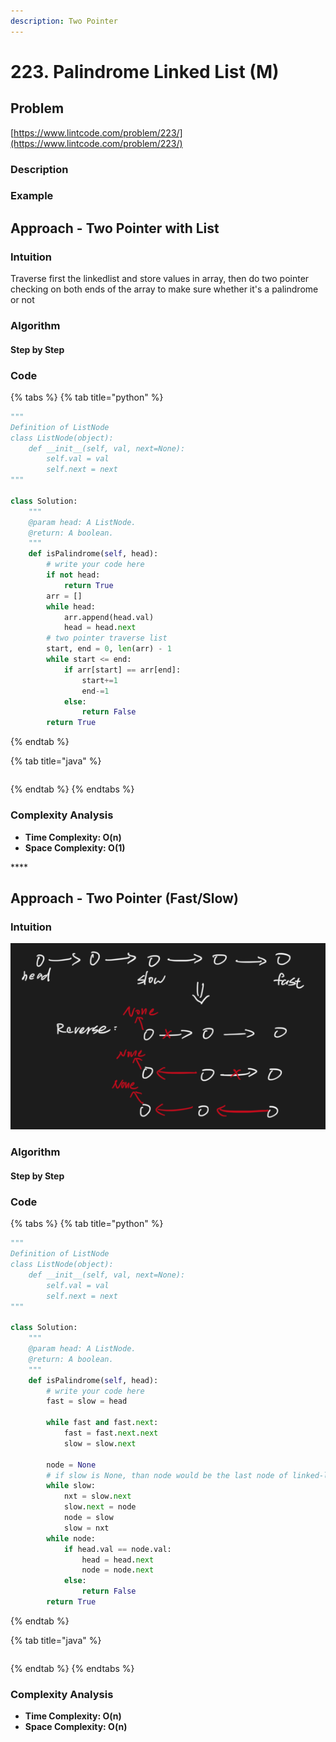 ```yaml
---
description: Two Pointer
---
```


# 223. Palindrome Linked List \(M\)

## Problem

[https://www.lintcode.com/problem/223/](https://www.lintcode.com/problem/223/)

### Description

### Example

## Approach - Two Pointer with List

### Intuition

Traverse first the linkedlist and store values in array, then do two pointer checking on both ends of the array to make sure whether it's a palindrome or not

### Algorithm

#### Step by Step

### Code

{% tabs %}
{% tab title="python" %}
```python
"""
Definition of ListNode
class ListNode(object):
    def __init__(self, val, next=None):
        self.val = val
        self.next = next
"""

class Solution:
    """
    @param head: A ListNode.
    @return: A boolean.
    """
    def isPalindrome(self, head):
        # write your code here
        if not head:
            return True
        arr = []
        while head:
            arr.append(head.val)
            head = head.next
        # two pointer traverse list
        start, end = 0, len(arr) - 1
        while start <= end:
            if arr[start] == arr[end]:
                start+=1
                end-=1
            else:
                return False
        return True

```
{% endtab %}

{% tab title="java" %}
```

```
{% endtab %}
{% endtabs %}

### Complexity Analysis

* **Time Complexity: O\(n\)**
* **Space Complexity: O\(1\)**

\*\*\*\*

## Approach - Two Pointer \(Fast/Slow\) 

### Intuition

![](../../.gitbook/assets/screen-shot-2021-04-11-at-9.49.24-am.png)

### Algorithm

#### Step by Step

### Code

{% tabs %}
{% tab title="python" %}
```python
"""
Definition of ListNode
class ListNode(object):
    def __init__(self, val, next=None):
        self.val = val
        self.next = next
"""

class Solution:
    """
    @param head: A ListNode.
    @return: A boolean.
    """
    def isPalindrome(self, head):
        # write your code here
        fast = slow = head

        while fast and fast.next:
            fast = fast.next.next
            slow = slow.next
        
        node = None
        # if slow is None, than node would be the last node of linked-list
        while slow:
            nxt = slow.next
            slow.next = node
            node = slow
            slow = nxt
        while node:
            if head.val == node.val:
                head = head.next
                node = node.next
            else:
                return False
        return True

```
{% endtab %}

{% tab title="java" %}
```

```
{% endtab %}
{% endtabs %}

### Complexity Analysis

* **Time Complexity: O\(n\)**
* **Space Complexity: O\(n\)**

